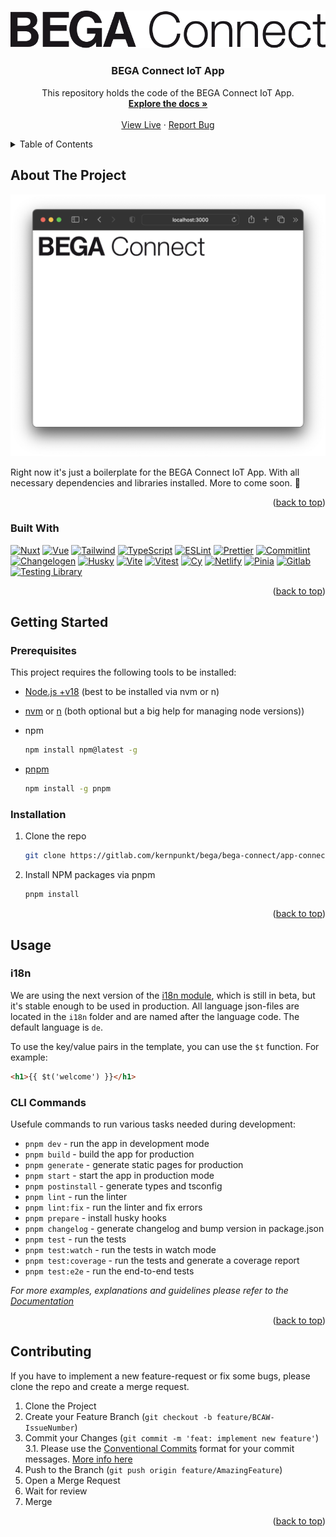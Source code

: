 <!-- Template taken from https://github.com/othneildrew/Best-README-Template/ -->

<a name="readme-top"></a>

<!-- PROJECT SHIELDS -->
<!--
*** I'm using markdown "reference style" links for readability.
*** Reference links are enclosed in brackets [ ] instead of parentheses ( ).
*** See the bottom of this document for the declaration of the reference variables
*** for contributors-url, forks-url, etc. This is an optional, concise syntax you may use.
*** https://www.markdownguide.org/basic-syntax/#reference-style-links
-->

<!-- PROJECT LOGO -->
<br />
<div align="center">
  <a href="https://gitlab.com/kernpunkt/bega/bega-connect/app-connect-iot">
    <img src="docs/logo.svg" alt="Logo">
  </a>

<h3 align="center">BEGA Connect IoT App</h3>

  <p align="center">
    This repository holds the code of the BEGA Connect IoT App.
    <br />
    <a href="#"><strong>Explore the docs »</strong></a>
    <br />
    <br />
    <a href="https://connect-app-iot-prod.netlify.app/">View Live</a>
    ·
    <a href="https://kernpunkt.atlassian.net/jira/software/c/projects/BCWA/boards/22">Report Bug</a>
  </p>
</div>

<!-- TABLE OF CONTENTS -->
<details>
  <summary>Table of Contents</summary>
  <ol>
    <li>
      <a href="#about-the-project">About The Project</a>
      <ul>
        <li><a href="#built-with">Built With</a></li>
      </ul>
    </li>
    <li>
      <a href="#getting-started">Getting Started</a>
      <ul>
        <li><a href="#prerequisites">Prerequisites</a></li>
        <li><a href="#installation">Installation</a></li>
      </ul>
    </li>
    <li>
      <a href="#usage">Usage</a>
      <ul>
        <li><a href="#i18n">i18n</a></li>
        <li><a href="#cli-commands">CLI Commands</a></li>
      </ul>
    </li>
    <li><a href="#contributing">Contributing</a></li>
  </ol>
</details>

<!-- ABOUT THE PROJECT -->

## About The Project

[![Product Name Screen Shot][product-screenshot]](https://connect-app-iot-prod.netlify.app/)

Right now it's just a boilerplate for the BEGA Connect IoT App. With all necessary dependencies and libraries installed.
More to come soon. 🤞

<p align="right">(<a href="#readme-top">back to top</a>)</p>

### Built With

[![Nuxt][nuxt.com]][nuxt-url]
[![Vue][vue.js]][vue-url]
[![Tailwind][tailwindcss.com]][tailwind-url]
[![TypeScript][typescriptlang.org]][typescript-url]
[![ESLint][eslint.org]][eslint-url]
[![Prettier][prettier.io]][prettier-url]
[![Commitlint][commitlint.js]][commitlint-url]
[![Changelogen][changelogen]][changelogen-url]
[![Husky][husky]][husky-url]
[![Vite][vitejs.dev]][vite-url]
[![Vitest][vitest.dev]][vitest-url]
[![Cy][cypress.io]][cypress-url]
[![Netlify][netlify.com]][netlify-url]
[![Pinia][pinia]][pinia-url]
[![Gitlab][gitlab.com]][gitlab-url]
[![Testing Library][testing-library.com]][testing-library-url]

<p align="right">(<a href="#readme-top">back to top</a>)</p>

<!-- GETTING STARTED -->

## Getting Started

### Prerequisites

This project requires the following tools to be installed:

- [Node.js +v18](https://nodejs.org/en/) (best to be installed via nvm or n)
- [nvm](https://github.com/nvm-sh/nvm) or [n](https://github.com/tj/n) (both optional but a big help for managing node versions))
- npm

  ```sh
  npm install npm@latest -g
  ```

- [pnpm](https://pnpm.io/)

  ```sh
  npm install -g pnpm
  ```

### Installation

1. Clone the repo
   ```sh
   git clone https://gitlab.com/kernpunkt/bega/bega-connect/app-connect-iot
   ```
2. Install NPM packages via pnpm
   ```sh
   pnpm install
   ```

<p align="right">(<a href="#readme-top">back to top</a>)</p>

<!-- USAGE EXAMPLES -->

## Usage

### i18n

We are using the next version of the [i18n module](https://v8.i18n.nuxtjs.org/getting-started/setup), which is still in beta, but it's stable enough to be used in production.
All language json-files are located in the `i18n` folder and are named after the language code. The default language is `de`.

To use the key/value pairs in the template, you can use the `$t` function. For example:

```html
<h1>{{ $t('welcome') }}</h1>
```

### CLI Commands

Usefule commands to run various tasks needed during development:

- `pnpm dev` - run the app in development mode
- `pnpm build` - build the app for production
- `pnpm generate` - generate static pages for production
- `pnpm start` - start the app in production mode
- `pnpm postinstall` - generate types and tsconfig
- `pnpm lint` - run the linter
- `pnpm lint:fix` - run the linter and fix errors
- `pnpm prepare` - install husky hooks
- `pnpm changelog` - generate changelog and bump version in package.json
- `pnpm test` - run the tests
- `pnpm test:watch` - run the tests in watch mode
- `pnpm test:coverage` - run the tests and generate a coverage report
- `pnpm test:e2e` - run the end-to-end tests

_For more examples, explanations and guidelines please refer to the [Documentation](#)_

<p align="right">(<a href="#readme-top">back to top</a>)</p>

<!-- CONTRIBUTING -->

## Contributing

If you have to implement a new feature-request or fix some bugs, please clone the repo and create a merge request.

1. Clone the Project
2. Create your Feature Branch (`git checkout -b feature/BCAW-IssueNumber`)
3. Commit your Changes (`git commit -m 'feat: implement new feature'`)  
   3.1. Please use the [Conventional Commits](https://www.conventionalcommits.org/en/v1.0.0/) format for your commit messages. [More info here](#)
4. Push to the Branch (`git push origin feature/AmazingFeature`)
5. Open a Merge Request
6. Wait for review
7. Merge

<p align="right">(<a href="#readme-top">back to top</a>)</p>

<!-- MARKDOWN LINKS & IMAGES -->
<!-- https://www.markdownguide.org/basic-syntax/#reference-style-links -->

[product-screenshot]: docs/screenshot.png

<!-- dependencies -->

[changelogen]: https://img.shields.io/badge/changelogen-yellow?style=for-the-badge&logo=unjs&logoColor=white
[changelogen-url]: https://github.com/unjs/changelogen
[commitlint.js]: https://img.shields.io/badge/commitlint-green?style=for-the-badge&logo=commitlint&logoColor=white
[commitlint-url]: https://github.com/conventional-changelog/commitlint
[cypress.io]: https://img.shields.io/badge/cypress-blue?style=for-the-badge&logo=cypress&logoColor=white
[cypress-url]: https://cypress.io
[eslint.org]: https://img.shields.io/badge/ESLint-4B3263?style=for-the-badge&logo=eslint&logoColor=white
[eslint-url]: https://eslint.org/
[gitlab.com]: https://img.shields.io/badge/gitlab-FC6D27?style=for-the-badge&logo=gitlab&logoColor=white
[gitlab-url]: https://gitlab.com/kernpunkt/bega/bega-connect/app-connect-iot
[husky]: https://img.shields.io/badge/husky-4B3263?style=for-the-badge&logo=husky&logoColor=white
[husky-url]: https://typicode.github.io/husky/#/
[netlify.com]: https://img.shields.io/badge/netlify-00C7B7?style=for-the-badge&logo=netlify&logoColor=white
[netlify-url]: https://netlify.com
[nuxt.com]: https://img.shields.io/badge/Nuxt-002E3B?style=for-the-badge&logo=nuxtdotjs&logoColor=#00DC82
[nuxt-url]: https://nuxt.com/
[pinia]: https://img.shields.io/badge/pinia-4B3263?style=for-the-badge&logo=pinia&logoColor=white
[pinia-url]: pinia.vuejs.org/
[prettier.io]: https://img.shields.io/badge/Prettier-F7B93E?style=for-the-badge&logo=prettier&logoColor=white
[prettier-url]: https://prettier.io/
[tailwindcss.com]: https://img.shields.io/badge/tailwindcss-%2338B2AC.svg?style=for-the-badge&logo=tailwind-css&logoColor=white
[tailwind-url]: https://tailwindcss.com
[testing-library.com]: https://img.shields.io/badge/testing--library-4B3263?style=for-the-badge&logo=testing-library&logoColor=white
[testing-library-url]: https://testing-library.com/
[typescriptlang.org]: https://img.shields.io/badge/TypeScript-007ACC?style=for-the-badge&logo=typescript&logoColor=white
[typescript-url]: https://typescriptlang.org
[vue.js]: https://img.shields.io/badge/Vue.js-35495E?style=for-the-badge&logo=vuedotjs&logoColor=4FC08D
[vue-url]: https://vuejs.org/
[vitejs.dev]: https://img.shields.io/badge/Vite-646CFF?style=for-the-badge&logo=vite&logoColor=white
[vite-url]: https://vitejs.dev/
[vitest.dev]: https://img.shields.io/badge/Vitest-646CFF?style=for-the-badge&logo=vite&logoColor=white
[vitest-url]: https://vitest.dev/
